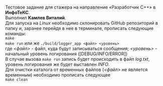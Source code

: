 Тестовое задание для стажера на направление «Разработчик C++» в **ИнфоТеКС**.<br/>
Выполнил **Камлев Виталий**.<br/>
Для запуска на *Linux* необходимо  склонировать GitHub репозиторий в папку и, заранее перейдя в нее в терминале, прописать следующие команды:<br/>
```make```<br/>
```make run``` или же ```./build/logger_app <файл> <уровень>```<br/>
где *<файл>* - файл, куда будут записываться сообщения; *<уровень>* - начальный уровень логирования ([DEBUG/INFO/ERROR])<br/>
В случае вызова ```make run``` запись будет происходить в файл *log.txt*, уровень логирования же будет выставлен *INFO*.<br/>
Для очистки каталога от временных файлов (*<файл>* не является временным) необходимо прописать следующее<br/>
```make clean```
